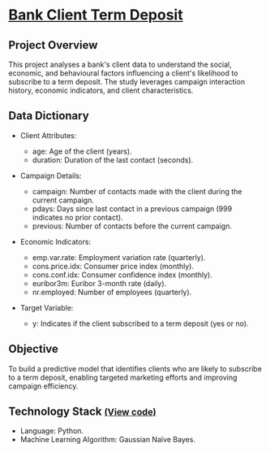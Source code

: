 # [Bank Client Term Deposit](../c.%20Jupyter%20Notebooks/Bank%20Client%20Term%20Deposit.ipynb)


## Project Overview
This project analyses a bank's client data to understand the social, economic, and behavioural factors influencing a 
client's likelihood to subscribe to a term deposit. The study leverages campaign interaction history, economic 
indicators, and client characteristics.

## Data Dictionary
- Client Attributes:
    - age: Age of the client (years). 
    - duration: Duration of the last contact (seconds). 

- Campaign Details:
  - campaign: Number of contacts made with the client during the current campaign. 
  - pdays: Days since last contact in a previous campaign (999 indicates no prior contact). 
  - previous: Number of contacts before the current campaign.

- Economic Indicators:
  - emp.var.rate: Employment variation rate (quarterly).
  - cons.price.idx: Consumer price index (monthly). 
  - cons.conf.idx: Consumer confidence index (monthly). 
  - euribor3m: Euribor 3-month rate (daily). 
  - nr.employed: Number of employees (quarterly).

- Target Variable:
  - y: Indicates if the client subscribed to a term deposit (yes or no).

## Objective
To build a predictive model that identifies clients who are likely to subscribe to a term deposit, enabling targeted 
marketing efforts and improving campaign efficiency.

## Technology Stack <small>[(View code)](../c.%20Jupyter%20Notebooks/Bank%20Client%20Term%20Deposit.ipynb)</small>
- Language: Python.
- Machine Learning Algorithm: Gaussian Naïve Bayes.
